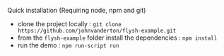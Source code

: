 Quick installation (Requiring node, npm and git)

- clone the project locally : `git clone https://github.com/johnvanderton/flysh-example.git`
- from the `flysh-example` folder install the dependencies : `npm install`
- run the demo : `npm run-script run`
